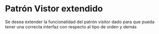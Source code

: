 # Patrón Vistor extendido
Se desea extender la funcionalidad del patrón visitor dado para que pueda tener una correcta interfaz con respecto al tipo de orden y demás
